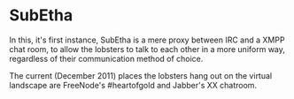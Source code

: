 # SubEtha

In this, it's first instance, SubEtha is a mere proxy between IRC and a XMPP chat room, to allow the lobsters to talk to each other in a more uniform way, regardless of their communication method of choice.

The current (December 2011) places the lobsters hang out on the virtual landscape are FreeNode's #heartofgold and Jabber's XX chatroom.
